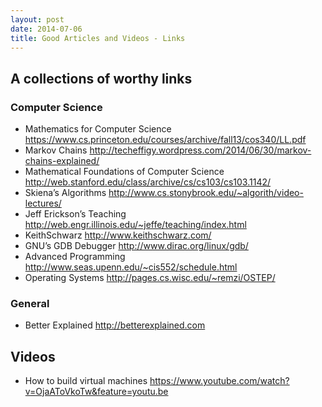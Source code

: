 ```yaml
---
layout: post
date: 2014-07-06
title: Good Articles and Videos - Links
---
```


## A collections of worthy links

### Computer Science

* Mathematics for Computer Science <https://www.cs.princeton.edu/courses/archive/fall13/cos340/LL.pdf>
* Markov Chains <http://techeffigy.wordpress.com/2014/06/30/markov-chains-explained/>
* Mathematical Foundations of Computer Science <http://web.stanford.edu/class/archive/cs/cs103/cs103.1142/>
* Skiena’s Algorithms <http://www.cs.stonybrook.edu/~algorith/video-lectures/>
* Jeff Erickson’s Teaching <http://web.engr.illinois.edu/~jeffe/teaching/index.html>
* KeithSchwarz <http://www.keithschwarz.com/>
* GNU’s GDB Debugger <http://www.dirac.org/linux/gdb/>
* Advanced Programming <http://www.seas.upenn.edu/~cis552/schedule.html>
* Operating Systems <http://pages.cs.wisc.edu/~remzi/OSTEP/>

### General

* Better Explained <http://betterexplained.com>

## Videos

* How to build virtual machines <https://www.youtube.com/watch?v=OjaAToVkoTw&feature=youtu.be>

